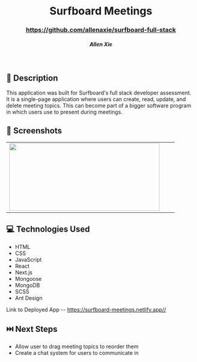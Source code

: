 # <h1 align="center"> Surfboard Meetings </h1>
 #### <h3 align="center">https://github.com/allenaxie/surfboard-full-stack</h3>
 <h5 align="center">Allen Xie</h5>

<br>

## 📝 Description

This application was built for Surfboard's full stack developer assessment. It is a single-page application where users can create, read, update, and delete meeting topics. This can become part of a bigger software program in which users use to present during meetings.

## 📸 Screenshots 

| | | |
|:-------------------------:|:-------------------------:|:-------------------------:|
|<img src="/Users/allenxie/code/surfboard-full-stack/public/screenshot.png" width=400px height=180px overflow="hidden">

## 💻 Technologies Used 

- HTML
- CSS
- JavaScript
- React
- Next.js
- Mongoose
- MongoDB
- SCSS
- Ant Design

Link to Deployed App -- <https://surfboard-meetings.netlify.app//>

## ⏭️ Next Steps
- Allow user to drag meeting topics to reorder them
- Create a chat system for users to communicate in
